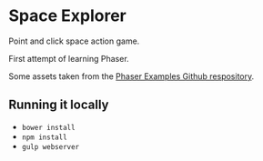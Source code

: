 # Space Explorer

Point and click space action game.

First attempt of learning Phaser.

Some assets taken from the [Phaser Examples Github respository](https://github.com/photonstorm/phaser-examples).

## Running it locally

- `bower install`
- `npm install`
- `gulp webserver`
